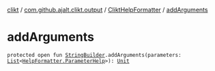 [clikt](../../index.md) / [com.github.ajalt.clikt.output](../index.md) / [CliktHelpFormatter](index.md) / [addArguments](./add-arguments.md)

# addArguments

`protected open fun `[`StringBuilder`](https://kotlinlang.org/api/latest/jvm/stdlib/kotlin.text/-string-builder/index.html)`.addArguments(parameters: `[`List`](https://kotlinlang.org/api/latest/jvm/stdlib/kotlin.collections/-list/index.html)`<`[`HelpFormatter.ParameterHelp`](../-help-formatter/-parameter-help/index.md)`>): `[`Unit`](https://kotlinlang.org/api/latest/jvm/stdlib/kotlin/-unit/index.html)